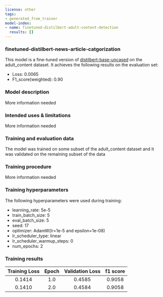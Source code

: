 ```yaml
---
license: other
tags:
- generated_from_trainer
model-index:
- name: finetuned-distilbert-adult-content-detection
  results: []
---
```


### finetuned-distilbert-news-article-catgorization

This model is a fine-tuned version of [distilbert-base-uncased](https://huggingface.co/distilbert-base-uncased) on the adult_content dataset.
It achieves the following results on the evaluation set:
- Loss: 0.0065
- F1_score(weighted): 0.90
### Model description
 More information needed
### Intended uses & limitations
More information needed
### Training and evaluation data
The model was trained on some subset of the adult_content dataset and it was validated on the remaining subset of the data
### Training procedure
More information needed
### Training hyperparameters
The following hyperparameters were used during training:
- learning_rate: 5e-5
- train_batch_size: 5
- eval_batch_size: 5
- seed: 17
- optimizer: AdamW(lr=1e-5 and epsilon=1e-08)
- lr_scheduler_type: linear
- lr_scheduler_warmup_steps: 0
- num_epochs: 2
### Training results
| Training Loss | Epoch |  Validation Loss | f1 score   |
|:-------------:|:-----:|:---------------: |:------:|
| 0.1414        | 1.0   | 0.4585           | 0.9058 |
| 0.1410        | 2.0   | 0.4584           | 0.9058 |

